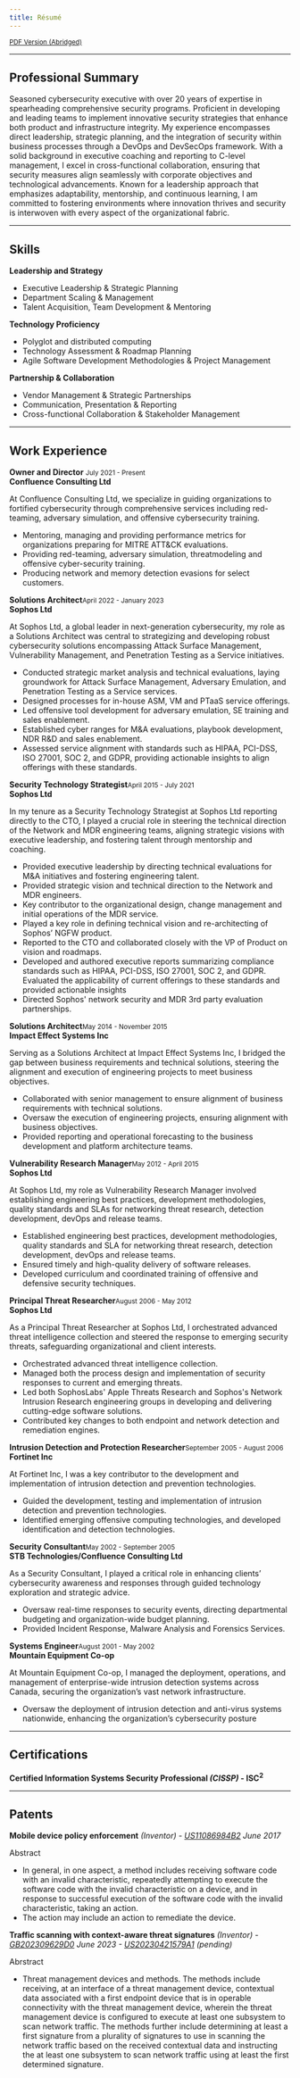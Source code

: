 ```yaml
---
title: Résumé
---
```


<div class="resume-body">

<a href="/files/MichaelShannon_Resume.pdf" download><small>PDF Version (Abridged)</small></a>

<hr/>

## Professional Summary

<div class="prosum">

Seasoned cybersecurity executive with over 20 years of expertise in spearheading comprehensive security programs. Proficient in developing and leading teams to implement innovative security strategies that enhance both product and infrastructure integrity. My experience encompasses direct leadership, strategic planning, and the integration of security within business processes through a DevOps and DevSecOps framework. With a solid background in executive coaching and reporting to C-level management, I excel in cross-functional collaboration, ensuring that security measures align seamlessly with corporate objectives and technological advancements. Known for a leadership approach that emphasizes adaptability, mentorship, and continuous learning, I am committed to fostering environments where innovation thrives and security is interwoven with every aspect of the organizational fabric.

</div>

<hr/>

## Skills

<div class="skills">

**Leadership and Strategy**<br/>

* Executive Leadership & Strategic Planning
* Department Scaling & Management
* Talent Acquisition, Team Development & Mentoring

**Technology Proficiency**<br/>

* Polyglot and distributed computing
* Technology Assessment & Roadmap Planning
* Agile Software Development Methodologies & Project Management

**Partnership & Collaboration**<br/>

* Vendor Management & Strategic Partnerships
* Communication, Presentation & Reporting
* Cross-functional Collaboration & Stakeholder Management

</div>

<hr/>

## Work Experience

<div class="exp">

<b>Owner and Director</b> <span class="fr"><small>July 2021 - Present</small></span><br>
<b>Confluence Consulting Ltd</b>

At Confluence Consulting Ltd, we specialize in guiding organizations to fortified cybersecurity through comprehensive services including red-teaming, adversary simulation, and offensive cybersecurity training.

* Mentoring, managing and providing performance metrics for organizations preparing for MITRE ATT&CK evaluations.
* Providing red-teaming, adversary simulation, threatmodeling and offensive cyber-security training.
* Producing network and memory detection evasions for select customers.

<b>Solutions Architect</b><span class="fr"><small>April 2022 - January 2023</small></span><br>
<b>Sophos Ltd</b>

At Sophos Ltd, a global leader in next-generation cybersecurity, my role as a Solutions Architect was central to strategizing and developing robust cybersecurity solutions encompassing Attack Surface Management, Vulnerability Management, and Penetration Testing as a Service initiatives.

* Conducted strategic market analysis and technical evaluations, laying groundwork for Attack Surface Management, Adversary Emulation, and Penetration Testing as a Service services.
* Designed processes for in-house ASM, VM and PTaaS service offerings.
* Led offensive tool development for adversary emulation, SE training and sales enablement.
* Established cyber ranges for M&A evaluations, playbook development, NDR R&D and sales enablement.
* Assessed service alignment with standards such as HIPAA, PCI-DSS, ISO 27001, SOC 2, and GDPR, providing actionable insights to align offerings with these standards.


<b>Security Technology Strategist</b><span class="fr"><small>April 2015 - July 2021</small></span><br>
<b>Sophos Ltd</b>

In my tenure as a Security Technology Strategist at Sophos Ltd reporting directly to the CTO, I played a crucial role in steering the technical direction of the Network and MDR engineering teams, aligning strategic visions with executive leadership, and fostering talent through mentorship and coaching.

* Provided executive leadership by directing technical evaluations for M&A initiatives and fostering engineering talent.
* Provided strategic vision and technical direction to the Network and MDR engineers.
* Key contributor to the organizational design, change management and initial operations of the MDR service.
* Played a key role in defining technical vision and re-architecting of Sophos’ NGFW product.	
* Reported to the CTO and collaborated closely with the VP of Product on vision and roadmaps.
* Developed and authored executive reports summarizing compliance standards such as HIPAA, PCI-DSS, ISO 27001, SOC 2, and GDPR. Evaluated the applicability of current offerings to these standards and provided actionable insights 
* Directed Sophos' network security and MDR 3rd party evaluation partnerships.


<b>Solutions Architect</b><span class="fr"><small>May 2014 - November 2015</small></span><br>
<b>Impact Effect Systems Inc</b>

Serving as a Solutions Architect at Impact Effect Systems Inc, I bridged the gap between business requirements and technical solutions, steering the alignment and execution of engineering projects to meet business objectives.

* Collaborated with senior management to ensure alignment of business requirements with technical solutions.
* Oversaw the execution of engineering projects, ensuring alignment with business objectives.
* Provided reporting and operational forecasting to the business development and platform architecture teams.


<b>Vulnerability Research Manager</b><span class="fr"><small>May 2012 - April 2015</small></span><br>
<b>Sophos Ltd</b>

At Sophos Ltd, my role as Vulnerability Research Manager involved establishing engineering best practices, development methodologies, quality standards and SLAs for networking threat research, detection development, devOps and release teams.  

* Established engineering best practices, development methodologies, quality standards and SLA for networking threat research, detection development, devOps and release teams.  
* Ensured timely and high-quality delivery of software releases.
* Developed curriculum and coordinated training of offensive and defensive security techniques.


<b>Principal Threat Researcher</b><span class="fr"><small>August 2006 - May 2012</small></span><br>
<b>Sophos Ltd</b>

As a Principal Threat Researcher at Sophos Ltd, I orchestrated advanced threat intelligence collection and steered the response to emerging security threats, safeguarding organizational and client interests.

* Orchestrated advanced threat intelligence collection.
* Managed both the process design and implementation of security responses to current and emerging threats.
* Led both SophosLabs' Apple Threats Research and Sophos's Network Intrusion Research engineering groups in developing and delivering cutting-edge software solutions.
* Contributed key changes to both endpoint and network detection and remediation engines.



<b>Intrusion Detection and Protection Researcher</b><span class="fr"><small>September 2005 - August 2006</small></span><br>
<b>Fortinet Inc</b>

At Fortinet Inc, I was a key contributor to the development and implementation of intrusion detection and prevention technologies.

* Guided the development, testing and implementation of intrusion detection and prevention technologies.
* Identified emerging offensive computing technologies, and developed identification and detection technologies.


<b>Security Consultant</b><span class="fr"><small>May 2002 - September 2005</small></span><br>
<b>STB Technologies/Confluence Consulting Ltd</b>

As a Security Consultant, I played a critical role in enhancing clients’ cybersecurity awareness and responses through guided technology exploration and strategic advice.

* Oversaw real-time responses to security events, directing departmental budgeting and organization-wide budget planning.
* Provided Incident Response, Malware Analysis and Forensics Services.


<b>Systems Engineer</b><span class="fr"><small>August 2001 - May 2002</small></span><br>
<b>Mountain Equipment Co-op</b>

At Mountain Equipment Co-op, I managed the deployment, operations, and management of enterprise-wide intrusion detection systems across Canada, securing the organization’s vast network infrastructure.

* Oversaw the deployment of intrusion detection and anti-virus systems nationwide, enhancing the organization’s cybersecurity posture

</div>

<hr>

## Certifications

<div class="certifications">

**<b>Certified Information Systems Security Professional *(CISSP)* - ISC<sup>2</sup></b>**

</div>

<hr>


## Patents

<div class="patents">

**<b>Mobile device policy enforcement</b>** *(Inventor)* - *<a href="https://patents.google.com/patent/US11086984B2" target="_blank">US11086984B2</a> June 2017*

Abstract<br/>
	 
- In general, in one aspect, a method includes receiving software code with an invalid characteristic, repeatedly attempting to execute the software code with the invalid characteristic on a device, and in response to successful execution of the software code with the invalid characteristic, taking an action.
- The action may include an action to remediate the device.

**<b>Traffic scanning with context-aware threat signatures</b>** *(Inventor)* - *<a href="https://patents.google.com/patent/GB202309629D0" target="_blank">GB202309629D0</a> June 2023 - <a href="https://patents.google.com/patent/US20230421579A1/en" target="_blank">US20230421579A1</a> (pending)*

Abrstract<br/>

- Threat management devices and methods. The methods include receiving, at an interface of a threat management device, contextual data associated with a first endpoint device that is in operable connectivity with the threat management device, wherein the threat management device is configured to execute at least one subsystem to scan network traffic. The methods further include determining at least a first signature from a plurality of signatures to use in scanning the network traffic based on the received contextual data and instructing the at least one subsystem to scan network traffic using at least the first determined signature.

</div> 	 
</div>

